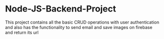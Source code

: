 # Node-JS-Backend-Project
This project contains all the basic CRUD operations with user authentication and also has the functionality to send email and save images on firebase and return its url
